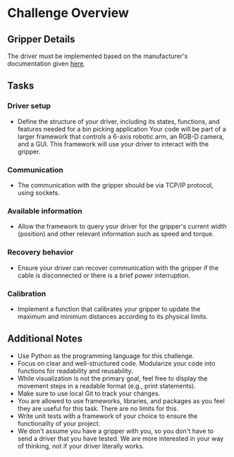 # Challenge Overview

## Gripper Details
The driver must be implemented based on the manufacturer's documentation given [here](https://weiss-robotics.com/servo-electric/wsg-series/product/wsg/selectVariant/wsg-50-110/).

## Tasks
### Driver setup
- Define the structure of your driver, including its states, functions, and features needed for a bin picking application Your code will be part of a larger framework that controls a 6-axis robotic arm, an RGB-D camera, and a GUI. This framework will use your driver to interact with the gripper.

### Communication
- The communication with the gripper should be via TCP/IP protocol, using sockets.

### Available information
- Allow the framework to query your driver for the gripper's current width (position) and other relevant information such as speed and torque.

### Recovery behavior
- Ensure your driver can recover communication with the gripper if the cable is disconnected or there is a brief power interruption.

### Calibration
- Implement a function that calibrates your gripper to update the maximum and minimum distances according to its physical limits.

## Additional Notes
- Use Python as the programming language for this challenge.
- Focus on clear and well-structured code. Modularize your code into functions for readability and reusability.
- While visualization is not the primary goal, feel free to display the movement steps in a readable format (e.g., print statements).
- Make sure to use local Git to track your changes.
- You are allowed to use frameworks, libraries, and packages as you feel they are useful for this task. There are no limits for this.
- Write unit tests with a framework of your choice to ensure the functionality of your project.
- We don't assume you have a gripper with you, so you don't have to send a driver that you have tested. We are more interested in your way of thinking, not if your driver literally works.
